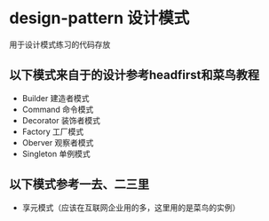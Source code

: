 # design-pattern  设计模式
用于设计模式练习的代码存放
## 以下模式来自于的设计参考headfirst和菜鸟教程
* Builder 建造者模式
* Command 命令模式
* Decorator  装饰者模式
* Factory  工厂模式
* Oberver  观察者模式
* Singleton  单例模式
## 以下模式参考一去、二三里
* 享元模式（应该在互联网企业用的多，这里用的是菜鸟的实例）